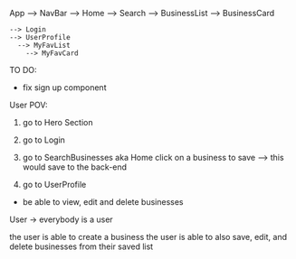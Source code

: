 App
    --> NavBar
    --> Home 
      --> Search
      --> BusinessList
        --> BusinessCard 

    --> Login
    --> UserProfile
      --> MyFavList
        --> MyFavCard



TO DO: 
- fix sign up component



User POV:
1. go to Hero Section 
2. go to Login 

3. go to SearchBusinesses aka Home 
   click on a business to save --> this would save to the back-end 

4. go to UserProfile 
  - be able to view, edit and delete businesses


User -> everybody is a user 

the user is able to create a business
the user is able to also save, edit, and delete businesses from their saved list 